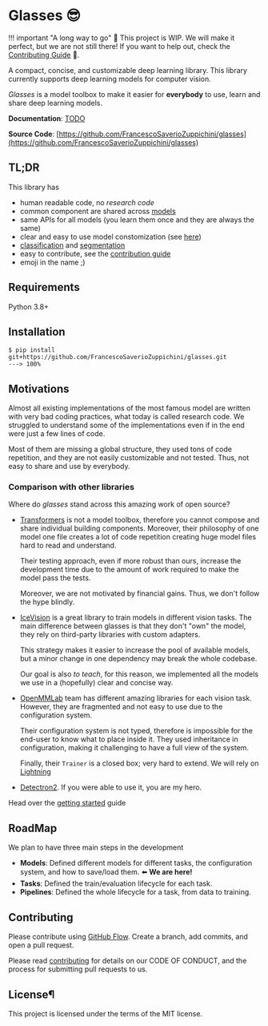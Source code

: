 # Glasses 😎

!!! important "A long way to go"
    🚧 This project is WIP. We will make it perfect, but we are not still there! If you want to help out, check the [Contributing Guide](/contributing.md) 💜.

A compact, concise, and customizable deep learning library. This library currently supports deep learning models for computer vision.

*Glasses* is a model toolbox to make it easier for **everybody** to use, learn and share deep learning models.


**Documentation**: [TODO](TODO)

**Source Code**: [https://github.com/FrancescoSaverioZuppichini/glasses](https://github.com/FrancescoSaverioZuppichini/glasses)


## TL;DR

This library has

- human readable code, no *research code*
- common component are shared across [models](#Models)
- same APIs for all models (you learn them once and they are always the same)
- clear and easy to use model constomization (see [here](#block))
- [classification](#classification) and [segmentation](#segmentation) 
- easy to contribute, see the [contribution guide](/contributing)
- emoji in the name ;)

## Requirements

Python 3.8+
## Installation

<div class="termy">

```console
$ pip install git+https://github.com/FrancescoSaverioZuppichini/glasses.git
---> 100%
```

</div>

## Motivations
Almost all existing implementations of the most famous model are written with very bad coding practices, what today is called research code. We struggled to understand some of the implementations even if in the end were just a few lines of code.

Most of them are missing a global structure, they used tons of code repetition, and they are not easily customizable and not tested. Thus, not easy to share and use by everybody.

### Comparison with other libraries

Where do *glasses* stand across this amazing work of open source?

* [Transformers](https://github.com/huggingface/transformers) is not a model toolbox, therefore you cannot compose and share individual building components. Moreover, their philosophy of one model one file creates a lot of code repetition creating huge model files hard to read and understand.

    Their testing approach, even if more robust than ours, increase the development time due to the amount of work required to make the model pass the tests.

    Moreover, we are not motivated by financial gains. Thus, we don't follow the hype blindly.


* [IceVision](https://airctic.com/0.12.0/) is a great library to train models in different vision tasks. The main difference between glasses is that they don't "own" the model, they rely on third-party libraries with custom adapters.

    This strategy makes it easier to increase the pool of available models, but a minor change in one dependency may break the whole codebase. 

    Our goal is also *to teach*, for this reason, we implemented all the models we use in a (hopefully) clear and concise way.


* [OpenMMLab](https://github.com/open-mmlab) team has different amazing libraries for each vision task. However, they are fragmented and not easy to use due to the configuration system.

    Their configuration system is not typed, therefore is impossible for the end-user to know what to place inside it. They used inheritance in configuration, making it challenging to have a full view of the system.

    Finally, their `Trainer` is a closed box; very hard to extend. We will rely on [Lightning](https://www.pytorchlightning.ai/)


* [Detectron2](https://github.com/facebookresearch/detectron2). If you were able to use it, you are my hero.



Head over the [getting started](getting_started) guide

## RoadMap

We plan to have three main steps in the development

* **Models**: Defined different models for different tasks, the configuration system, and how to save/load them. ⬅️ **We are here!**
* **Tasks**: Defined the train/evaluation lifecycle for each task. 
* **Pipelines**: Defined the whole lifecycle for a task, from data to training.

  
## Contributing
Please contribute using [GitHub Flow](https://docs.github.com/en/get-started/quickstart/github-flow). Create a branch, add commits, and open a pull request.

Please read [contributing](/docs/contributing.md) for details on our CODE OF CONDUCT, and the process for submitting pull requests to us.


## License¶
This project is licensed under the terms of the MIT license.